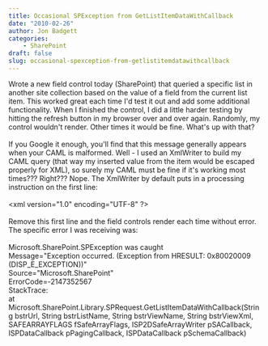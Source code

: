 ```yaml
---
title: Occasional SPException from GetListItemDataWithCallback
date: "2010-02-26"
author: Jon Badgett
categories:
    - SharePoint
draft: false
slug: occasional-spexception-from-getlistitemdatawithcallback
---
```


Wrote a new field control today (SharePoint) that queried a specific list in
another site collection based on the value of a field from the current list
item. This worked great each time I'd test it out and add some additional
functionality. When I finished the control, I did a little harder testing by
hitting the refresh button in my browser over and over again. Randomly, my
control wouldn't render. Other times it would be fine. What's up with
that?<br /><br />If you Google it enough, you'll find that this message
generally appears when your CAML is malformed. Well - I used an XmlWriter to
build my CAML query (that way my inserted value from the item would be escaped
properly for XML), so surely my CAML must be fine if it's working most times???
Right??? Nope. The XmlWriter by default puts in a processing instruction on the
first line:<br /><br />&lt;xml version="1.0" encoding="UTF-8"
?&gt;<br /><br />Remove this first line and the field controls render each time
without error. The specific error I was receiving
was:<br /><br />Microsoft.SharePoint.SPException was
caught<br />Message="Exception occurred. (Exception from HRESULT: 0x80020009
(DISP_E_EXCEPTION))"<br />Source="Microsoft.SharePoint"<br />ErrorCode=-2147352567<br />StackTrace:<br />at
Microsoft.SharePoint.Library.SPRequest.GetListItemDataWithCallback(String
bstrUrl, String bstrListName, String bstrViewName, String bstrViewXml,
SAFEARRAYFLAGS fSafeArrayFlags, ISP2DSafeArrayWriter pSACallback,
ISPDataCallback pPagingCallback, ISPDataCallback pSchemaCallback)
